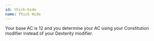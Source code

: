 ```yaml
---
id: thick-hide
name: Thick Hide
---
```

Your base AC is 12 and you determine your AC using your Constitution modifier instead of your Dexterity modifier.
